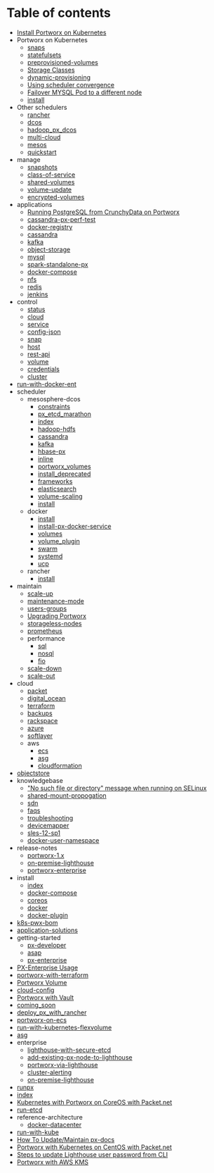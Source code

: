 # Table of contents

* [Install Portworx on Kubernetes](README.md)
* Portworx on Kubernetes
  * [snaps](portworx-on-kubernetes/snaps.md)
  * [statefulsets](portworx-on-kubernetes/statefulsets.md)
  * [preprovisioned-volumes](portworx-on-kubernetes/preprovisioned-volumes.md)
  * [Storage Classes](portworx-on-kubernetes/storage-classes.md)
  * [dynamic-provisioning](portworx-on-kubernetes/dynamic-provisioning.md)
  * [Using scheduler convergence](portworx-on-kubernetes/using-scheduler-convergence.md)
  * [Failover MYSQL Pod to a different node](portworx-on-kubernetes/failover-mysql-pod-to-a-different-node.md)
  * [install](portworx-on-kubernetes/install.md)
* Other schedulers
  * [rancher](other-schedulers/rancher.md)
  * [dcos](other-schedulers/dcos.md)
  * [hadoop\_px\_dcos](other-schedulers/hadoop_px_dcos.md)
  * [multi-cloud](other-schedulers/multi-cloud.md)
  * [mesos](other-schedulers/mesos.md)
  * [quickstart](other-schedulers/quickstart.md)
* manage
  * [snapshots](manage/snapshots.md)
  * [class-of-service](manage/class-of-service.md)
  * [shared-volumes](manage/shared-volumes.md)
  * [volume-update](manage/volume-update.md)
  * [encrypted-volumes](manage/encrypted-volumes.md)
* applications
  * [Running PostgreSQL from CrunchyData on Portworx](applications/running-postgresql-from-crunchydata-on-portworx.md)
  * [cassandra-px-perf-test](applications/cassandra-px-perf-test.md)
  * [docker-registry](applications/docker-registry.md)
  * [cassandra](applications/cassandra.md)
  * [kafka](applications/kafka.md)
  * [object-storage](applications/object-storage.md)
  * [mysql](applications/mysql.md)
  * [spark-standalone-px](applications/spark-standalone-px.md)
  * [docker-compose](applications/docker-compose.md)
  * [nfs](applications/nfs.md)
  * [redis](applications/redis.md)
  * [jenkins](applications/jenkins.md)
* control
  * [status](control/status.md)
  * [cloud](control/cloud.md)
  * [service](control/service.md)
  * [config-json](control/config-json.md)
  * [snap](control/snap.md)
  * [host](control/host.md)
  * [rest-api](control/rest-api.md)
  * [volume](control/volume.md)
  * [credentials](control/credentials.md)
  * [cluster](control/cluster.md)
* [run-with-docker-ent](run-with-docker-ent.md)
* scheduler
  * mesosphere-dcos
    * [constraints](scheduler/mesosphere-dcos/constraints.md)
    * [px\_etcd\_marathon](scheduler/mesosphere-dcos/px_etcd_marathon.md)
    * [index](scheduler/mesosphere-dcos/index.md)
    * [hadoop-hdfs](scheduler/mesosphere-dcos/hadoop-hdfs.md)
    * [cassandra](scheduler/mesosphere-dcos/cassandra.md)
    * [kafka](scheduler/mesosphere-dcos/kafka.md)
    * [hbase-px](scheduler/mesosphere-dcos/hbase-px.md)
    * [inline](scheduler/mesosphere-dcos/inline.md)
    * [portworx\_volumes](scheduler/mesosphere-dcos/portworx_volumes.md)
    * [install\_deprecated](scheduler/mesosphere-dcos/install_deprecated.md)
    * [frameworks](scheduler/mesosphere-dcos/frameworks.md)
    * [elasticsearch](scheduler/mesosphere-dcos/elasticsearch.md)
    * [volume-scaling](scheduler/mesosphere-dcos/volume-scaling.md)
    * [install](scheduler/mesosphere-dcos/install.md)
  * docker
    * [install](scheduler/docker/install.md)
    * [install-px-docker-service](scheduler/docker/install-px-docker-service.md)
    * [volumes](scheduler/docker/volumes.md)
    * [volume\_plugin](scheduler/docker/volume_plugin.md)
    * [swarm](scheduler/docker/swarm.md)
    * [systemd](scheduler/docker/systemd.md)
    * [ucp](scheduler/docker/ucp.md)
  * rancher
    * [install](scheduler/rancher/install.md)
* maintain
  * [scale-up](maintain/scale-up.md)
  * [maintenance-mode](maintain/maintenance-mode.md)
  * [users-groups](maintain/users-groups.md)
  * [Upgrading Portworx](maintain/upgrading-portworx.md)
  * [storageless-nodes](maintain/storageless-nodes.md)
  * [prometheus](maintain/prometheus.md)
  * performance
    * [sql](maintain/performance/sql.md)
    * [nosql](maintain/performance/nosql.md)
    * [fio](maintain/performance/fio.md)
  * [scale-down](maintain/scale-down.md)
  * [scale-out](maintain/scale-out.md)
* cloud
  * [packet](cloud/packet.md)
  * [digital\_ocean](cloud/digital_ocean.md)
  * [terraform](cloud/terraform.md)
  * [backups](cloud/backups.md)
  * [rackspace](cloud/rackspace.md)
  * [azure](cloud/azure.md)
  * [softlayer](cloud/softlayer.md)
  * aws
    * [ecs](cloud/aws/ecs.md)
    * [asg](cloud/aws/asg.md)
    * [cloudformation](cloud/aws/cloudformation.md)
* [objectstore](objectstore.md)
* knowledgebase
  * ["No such file or directory" message when running on SELinux](knowledgebase/no-such-file-or-directory-message-when-running-on-selinux.md)
  * [shared-mount-propogation](knowledgebase/shared-mount-propogation.md)
  * [sdn](knowledgebase/sdn.md)
  * [faqs](knowledgebase/faqs.md)
  * [troubleshooting](knowledgebase/troubleshooting.md)
  * [devicemapper](knowledgebase/devicemapper.md)
  * [sles-12-sp1](knowledgebase/sles-12-sp1.md)
  * [docker-user-namespace](knowledgebase/docker-user-namespace.md)
* release-notes
  * [portworx-1.x](release-notes/portworx-1.x.md)
  * [on-premise-lighthouse](release-notes/on-premise-lighthouse.md)
  * [portworx-enterprise](release-notes/portworx-enterprise.md)
* install
  * [index](install/index.md)
  * [docker-compose](install/docker-compose.md)
  * [coreos](install/coreos.md)
  * [docker](install/docker.md)
  * [docker-plugin](install/docker-plugin.md)
* [k8s-pwx-bom](k8s-pwx-bom.md)
* [application-solutions](application-solutions.md)
* getting-started
  * [px-developer](getting-started/px-developer.md)
  * [asap](getting-started/asap.md)
  * [px-enterprise](getting-started/px-enterprise.md)
* [PX-Enterprise Usage](px-enterprise-usage.md)
* [portworx-with-terraform](portworx-with-terraform.md)
* [Portworx Volume](portworx-volume.md)
* [cloud-config](cloud-config.md)
* [Portworx with Vault](portworx-with-vault.md)
* [coming\_soon](coming_soon.md)
* [deploy\_px\_with\_rancher](deploy_px_with_rancher.md)
* [portworx-on-ecs](portworx-on-ecs.md)
* [run-with-kubernetes-flexvolume](run-with-kubernetes-flexvolume.md)
* [asg](asg.md)
* enterprise
  * [lighthouse-with-secure-etcd](enterprise/lighthouse-with-secure-etcd.md)
  * [add-existing-px-node-to-lighthouse](enterprise/add-existing-px-node-to-lighthouse.md)
  * [portworx-via-lighthouse](enterprise/portworx-via-lighthouse.md)
  * [cluster-alerting](enterprise/cluster-alerting.md)
  * [on-premise-lighthouse](enterprise/on-premise-lighthouse.md)
* [runpx](runpx.md)
* [index](index.md)
* [Kubernetes with Portworx on CoreOS with Packet.net](kubernetes-with-portworx-on-coreos-with-packet.net.md)
* [run-etcd](run-etcd.md)
* reference-architecture
  * [docker-datacenter](reference-architecture/docker-datacenter.md)
* [run-with-kube](run-with-kube.md)
* [How To Update/Maintain px-docs](how-to-update-maintain-px-docs.md)
* [Portworx with Kubernetes on CentOS with Packet.net](portworx-with-kubernetes-on-centos-with-packet.net.md)
* [Steps to update Lighthouse user password from CLI](steps-to-update-lighthouse-user-password-from-cli.md)
* [Portworx with AWS KMS](portworx-with-aws-kms.md)

